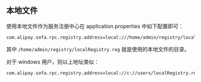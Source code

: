 ## 本地文件

使用本地文件作为服务注册中心在 application.properties 中如下配置即可：
```
com.alipay.sofa.rpc.registry.address=local:///home/admin/registry/localRegistry.reg
```

其中 `/home/admin/registry/localRegistry.reg` 就是使用的本地文件的目录。

对于 windows 用户，则以上地址类似：

```
com.alipay.sofa.rpc.registry.address=local://c://users/localRegistry.reg
```